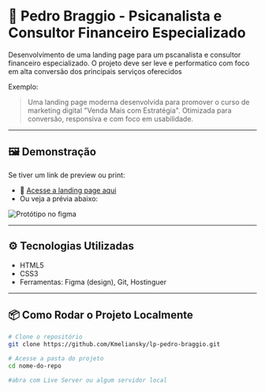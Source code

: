 # 🚀 Pedro Braggio - Psicanalista e Consultor Financeiro Especializado

Desenvolvimento de uma landing page para um pscanalista e consultor financeiro especializado. O projeto deve ser leve e performatico com foco em alta conversão dos principais serviços oferecidos

Exemplo:
> Uma landing page moderna desenvolvida para promover o curso de marketing digital "Venda Mais com Estratégia". Otimizada para conversão, responsiva e com foco em usabilidade.

---

## 🖼️ Demonstração

Se tiver um link de preview ou print:

- 🔗 [Acesse a landing page aqui](https://m.pedrobraggio.com.br/)
- Ou veja a prévia abaixo:

![Protótipo no figma](https://www.figma.com/design/fCbhixXdw8sHPP0ynRehnj/Landing-Pages-para-Consultorias?node-id=0-1&t=v4Unpyt5bpnlZ1X1-1)

---

## ⚙️ Tecnologias Utilizadas

- HTML5
- CSS3
- Ferramentas: Figma (design), Git, Hostinguer

---

## 📦 Como Rodar o Projeto Localmente

```bash
# Clone o repositório
git clone https://github.com/Kmeliansky/lp-pedro-braggio.git

# Acesse a pasta do projeto
cd nome-do-repo

#abra com Live Server ou algum servidor local
